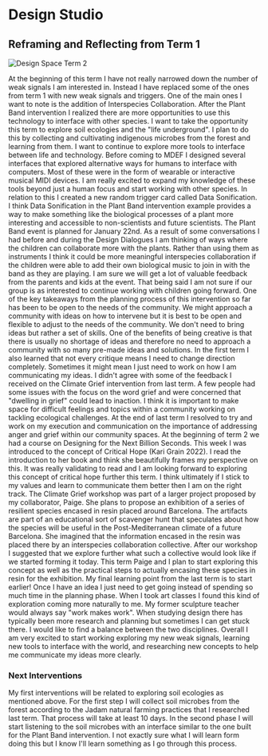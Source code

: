 # Design Studio

## Reframing and Reflecting from Term 1

![Design Space Term 2](..images/term-02/ds2/Design-Space-Term-2-signals.jpeg)

At the beginning of this term I have not really narrowed down the number of weak signals I am interested in. Instead I have replaced some of the ones from term 1 with new weak signals and triggers. One of the main ones I want to note is the addition of Interspecies Collaboration. After the Plant Band intervention I realized there are more opportunities to use this technology to interface with other species. I want to take the opportunity this term to explore soil ecologies and the "life underground". I plan to do this by collecting and cultivating indigenous microbes from the forest and learning from them.
I want to continue to explore more tools to interface between life and technology. Before coming to MDEF I designed several interfaces that explored alternative ways for humans to interface with computers. Most of these were in the form of wearable or interactive musical MIDI devices. I am really excited to expand my knowledge of these tools beyond just a human focus and start working with other species. In relation to this I created a new random trigger card called Data Sonification. I think Data Sonification in the Plant Band intervention example provides a way to make something like the biological processes of a plant more interesting and accessible to non-scientists and future scientists.
The Plant Band event is planned for January 22nd. As a result of some conversations I had before and during the Design Dialogues I am thinking of ways where the children can collaborate more with the plants. Rather than using them as instruments I think it could be more meaningful interspecies collaboration if the children were able to add their own biological music to join in with the band as they are playing. I am sure we will get a lot of valuable feedback from the parents and kids at the event. That being said I am not sure if our group is as interested to continue working with children going forward. One of the key takeaways from the planning process of this intervention so far has been to be open to the needs of the community. We might approach a community with ideas on how to intervene but it is best to be open and flexible to adjust to the needs of the community. We don't need to bring ideas but rather a set of skills. One of the benefits of being creative is that there is usually no shortage of ideas and therefore no need to approach a community with so many pre-made ideas and solutions.
In the first term I also learned that not every critique means I need to change direction completely. Sometimes it might mean I just need to work on how I am communicating my ideas. I didn't agree with some of the feedback I received on the Climate Grief intervention from last term. A few people had some issues with the focus on the word grief and were concerned that "dwelling in grief" could lead to inaction. I think it is important to make space for difficult feelings and topics within a community working on tackling ecological challenges. At the end of last term I resolved to try and work on my execution and communication on the importance of addressing anger and grief within our community spaces. At the beginning of term 2 we had a course on Designing for the Next Billion Seconds. This week I was introduced to the concept of Critical Hope (Kari Grain 2022). I read the introduction to her book and think she beautifully frames my perspective on this. It was really validating to read and I am looking forward to exploring this concept of critical hope further this term. I think ultimately if I stick to my values and learn to communicate them better then I am on the right track.
The Climate Grief workshop was part of a larger project proposed by my collaborator, Paige. She plans to propose an exhibition of a series of resilient species encased in resin placed around Barcelona. The artifacts are part of an educational sort of scavenger hunt that speculates about how the species will be useful in the Post-Mediterranean climate of a future Barcelona. She imagined that the information encased in the resin was placed there by an interspecies collaboration collective. After our workshop I suggested that we explore further what such a collective would look like if we started forming it today. This term Paige and I plan to start exploring this concept as well as the practical steps to actually encasing these species in resin for the exhibition.
My final learning point from the last term is to start earlier! Once I have an idea I just need to get going instead of spending so much time in the planning phase. When I took art classes I found this kind of exploration coming more naturally to me. My former sculpture teacher would always say "work makes work". When studying design there has typically been more research and planning but sometimes I can get stuck there. I would like to find a balance between the two disciplines. Overall I am very excited to start working exploring my new weak signals, learning new tools to interface with the world, and researching new concepts to help me communicate my ideas more clearly.

### Next Interventions
My first interventions will be related to exploring soil ecologies as mentioned above. For the first step I will collect soil microbes from the forest according to the Jadam natural farming practices that I researched last term. That process will take at least 10 days. In the second phase I will start listening to the soil microbes with an interface similar to the one built for the Plant Band intervention. I not exactly sure what I will learn form doing this but I know I'll learn something as I go through this process. 